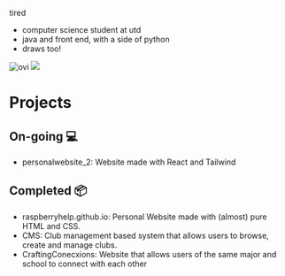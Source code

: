 tired

- computer science student at utd
- java and front end, with a side of python
- draws too!

<img src="https://github-readme-stats.vercel.app/api/top-langs?username=raspberryhelp&show_icons=true&locale=en&layout=compact&theme=chartreuse-dark" alt="ovi" />
<img src="http://estruyf-github.azurewebsites.net/api/VisitorHit?user=raspberryhelp&repo=raspberryhelp&countColorcountColor&countColor=%237B1E7B"/>

# Projects

## On-going 💻
- personalwebsite_2: Website made with React and Tailwind

## Completed 📦
- raspberryhelp.github.io: Personal Website made with (almost) pure HTML and CSS.
- CMS: Club management based system that allows users to browse, create and manage clubs.
- CraftingConecxions: Website that allows users of the same major and school to connect with each other 
